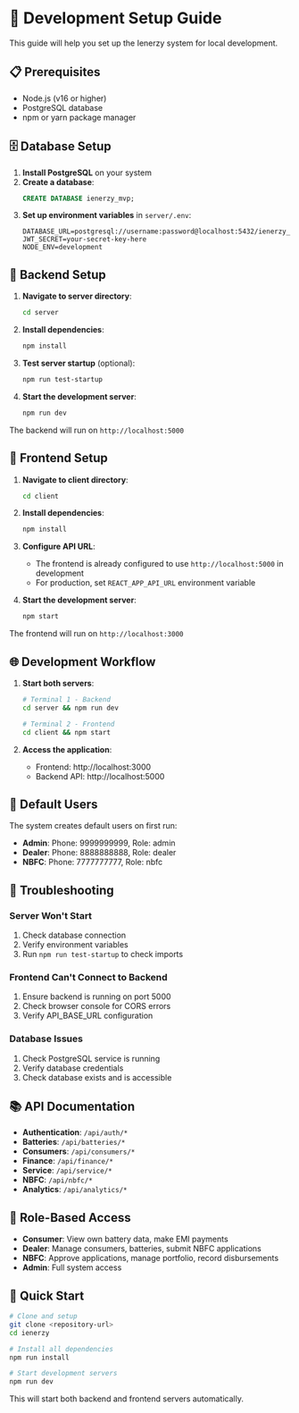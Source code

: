 # 🚀 Development Setup Guide

This guide will help you set up the Ienerzy system for local development.

## 📋 Prerequisites

- Node.js (v16 or higher)
- PostgreSQL database
- npm or yarn package manager

## 🗄️ Database Setup

1. **Install PostgreSQL** on your system
2. **Create a database**:
   ```sql
   CREATE DATABASE ienerzy_mvp;
   ```
3. **Set up environment variables** in `server/.env`:
   ```env
   DATABASE_URL=postgresql://username:password@localhost:5432/ienerzy_mvp
   JWT_SECRET=your-secret-key-here
   NODE_ENV=development
   ```

## 🔧 Backend Setup

1. **Navigate to server directory**:
   ```bash
   cd server
   ```

2. **Install dependencies**:
   ```bash
   npm install
   ```

3. **Test server startup** (optional):
   ```bash
   npm run test-startup
   ```

4. **Start the development server**:
   ```bash
   npm run dev
   ```

The backend will run on `http://localhost:5000`

## 🎨 Frontend Setup

1. **Navigate to client directory**:
   ```bash
   cd client
   ```

2. **Install dependencies**:
   ```bash
   npm install
   ```

3. **Configure API URL**:
   - The frontend is already configured to use `http://localhost:5000` in development
   - For production, set `REACT_APP_API_URL` environment variable

4. **Start the development server**:
   ```bash
   npm start
   ```

The frontend will run on `http://localhost:3000`

## 🌐 Development Workflow

1. **Start both servers**:
   ```bash
   # Terminal 1 - Backend
   cd server && npm run dev
   
   # Terminal 2 - Frontend
   cd client && npm start
   ```

2. **Access the application**:
   - Frontend: http://localhost:3000
   - Backend API: http://localhost:5000

## 🔐 Default Users

The system creates default users on first run:

- **Admin**: Phone: 9999999999, Role: admin
- **Dealer**: Phone: 8888888888, Role: dealer  
- **NBFC**: Phone: 7777777777, Role: nbfc

## 🐛 Troubleshooting

### Server Won't Start
1. Check database connection
2. Verify environment variables
3. Run `npm run test-startup` to check imports

### Frontend Can't Connect to Backend
1. Ensure backend is running on port 5000
2. Check browser console for CORS errors
3. Verify API_BASE_URL configuration

### Database Issues
1. Check PostgreSQL service is running
2. Verify database credentials
3. Check database exists and is accessible

## 📚 API Documentation

- **Authentication**: `/api/auth/*`
- **Batteries**: `/api/batteries/*`
- **Consumers**: `/api/consumers/*`
- **Finance**: `/api/finance/*`
- **Service**: `/api/service/*`
- **NBFC**: `/api/nbfc/*`
- **Analytics**: `/api/analytics/*`

## 🎯 Role-Based Access

- **Consumer**: View own battery data, make EMI payments
- **Dealer**: Manage consumers, batteries, submit NBFC applications
- **NBFC**: Approve applications, manage portfolio, record disbursements
- **Admin**: Full system access

## 🚀 Quick Start

```bash
# Clone and setup
git clone <repository-url>
cd ienerzy

# Install all dependencies
npm run install

# Start development servers
npm run dev
```

This will start both backend and frontend servers automatically. 